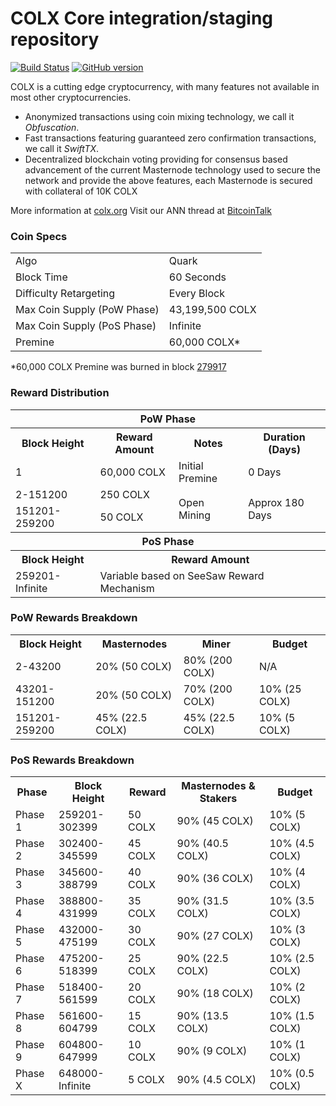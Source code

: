 COLX Core integration/staging repository
=====================================

[![Build Status](https://travis-ci.org/COLX-Project/COLX.svg?branch=master)](https://travis-ci.org/COLX-Project/COLX) [![GitHub version](https://badge.fury.io/gh/COLX-Project%2FCOLX.svg)](https://badge.fury.io/gh/COLX-Project%2FCOLX)

COLX is a cutting edge cryptocurrency, with many features not available in most other cryptocurrencies.
- Anonymized transactions using coin mixing technology, we call it _Obfuscation_.
- Fast transactions featuring guaranteed zero confirmation transactions, we call it _SwiftTX_.
- Decentralized blockchain voting providing for consensus based advancement of the current Masternode
  technology used to secure the network and provide the above features, each Masternode is secured
  with collateral of 10K COLX

More information at [colx.org](http://www.colx.org) Visit our ANN thread at [BitcoinTalk](http://www.bitcointalk.org/index.php?topic=1262920)

### Coin Specs
<table>
<tr><td>Algo</td><td>Quark</td></tr>
<tr><td>Block Time</td><td>60 Seconds</td></tr>
<tr><td>Difficulty Retargeting</td><td>Every Block</td></tr>
<tr><td>Max Coin Supply (PoW Phase)</td><td>43,199,500 COLX</td></tr>
<tr><td>Max Coin Supply (PoS Phase)</td><td>Infinite</td></tr>
<tr><td>Premine</td><td>60,000 COLX*</td></tr>
</table>

*60,000 COLX Premine was burned in block [279917](http://www.presstab.pw/phpexplorer/COLX/block.php?blockhash=206d9cfe859798a0b0898ab00d7300be94de0f5469bb446cecb41c3e173a57e0)

### Reward Distribution

<table>
<th colspan=4>PoW Phase</th>
<tr><th>Block Height</th><th>Reward Amount</th><th>Notes</th><th>Duration (Days)</th></tr>
<tr><td>1</td><td>60,000 COLX</td><td>Initial Premine</td><td>0 Days</td></tr>
<tr><td>2-151200</td><td>250 COLX</td><td rowspan=2>Open Mining</td><td rowspan=2> Approx 180 Days</td></tr>
<tr><td>151201-259200</td><td>50 COLX</td></tr>
<tr><th colspan=4>PoS Phase</th></tr>
<tr><th>Block Height</th><th colspan=3>Reward Amount</th></tr>
<tr><td>259201-Infinite</td><td colspan=3>Variable based on SeeSaw Reward Mechanism</td></tr>
</table>

### PoW Rewards Breakdown

<table>
<th>Block Height</th><th>Masternodes</th><th>Miner</th><th>Budget</th>
<tr><td>2-43200</td><td>20% (50 COLX)</td><td>80% (200 COLX)</td><td>N/A</td></tr>
<tr><td>43201-151200</td><td>20% (50 COLX)</td><td>70% (200 COLX)</td><td>10% (25 COLX)</td></tr>
<tr><td>151201-259200</td><td>45% (22.5 COLX)</td><td>45% (22.5 COLX)</td><td>10% (5 COLX)</td></tr>
</table>

### PoS Rewards Breakdown

<table>
<th>Phase</th><th>Block Height</th><th>Reward</th><th>Masternodes & Stakers</th><th>Budget</th>
<tr><td>Phase 1</td><td>259201-302399</td><td>50 COLX</td><td>90% (45 COLX)</td><td>10% (5 COLX)</td></tr>
<tr><td>Phase 2</td><td>302400-345599</td><td>45 COLX</td><td>90% (40.5 COLX)</td><td>10% (4.5 COLX)</td></tr>
<tr><td>Phase 3</td><td>345600-388799</td><td>40 COLX</td><td>90% (36 COLX)</td><td>10% (4 COLX)</td></tr>
<tr><td>Phase 4</td><td>388800-431999</td><td>35 COLX</td><td>90% (31.5 COLX)</td><td>10% (3.5 COLX)</td></tr>
<tr><td>Phase 5</td><td>432000-475199</td><td>30 COLX</td><td>90% (27 COLX)</td><td>10% (3 COLX)</td></tr>
<tr><td>Phase 6</td><td>475200-518399</td><td>25 COLX</td><td>90% (22.5 COLX)</td><td>10% (2.5 COLX)</td></tr>
<tr><td>Phase 7</td><td>518400-561599</td><td>20 COLX</td><td>90% (18 COLX)</td><td>10% (2 COLX)</td></tr>
<tr><td>Phase 8</td><td>561600-604799</td><td>15 COLX</td><td>90% (13.5 COLX)</td><td>10% (1.5 COLX)</td></tr>
<tr><td>Phase 9</td><td>604800-647999</td><td>10 COLX</td><td>90% (9 COLX)</td><td>10% (1 COLX)</td></tr>
<tr><td>Phase X</td><td>648000-Infinite</td><td>5 COLX</td><td>90% (4.5 COLX)</td><td>10% (0.5 COLX)</td></tr>
</table>

